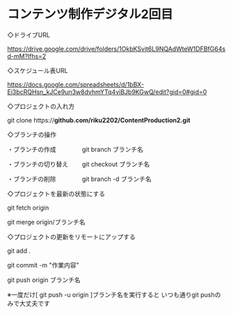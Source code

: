 # コンテンツ制作デジタル2回目
◇ドライブURL

https://drive.google.com/drive/folders/1OkbKSvit6L9NQAdWteW1DFBfG64sd-mM?lfhs=2

◇スケジュール表URL

https://docs.google.com/spreadsheets/d/1bBX-Ei3bcRQHsn_kJCe9un3w8dvhmYTq4viBJb9KGwQ/edit?gid=0#gid=0

◇プロジェクトの入れ方

git clone https://**github.com/riku2202/ContentProduction2.git**

◇ブランチの操作

・ブランチの作成　　　　
git branch ブランチ名

・ブランチの切り替え　　
git checkout ブランチ名

・ブランチの削除　　　　
git branch -d ブランチ名

◇プロジェクトを最新の状態にする

git fetch origin

git merge origin/ブランチ名

◇プロジェクトの更新をリモートにアップする

git add .

git commit -m "作業内容"

git push origin ブランチ名

※一度だけ[ git push -u origin ]ブランチ名を実行すると
いつも通りgit pushのみで大丈夫です
